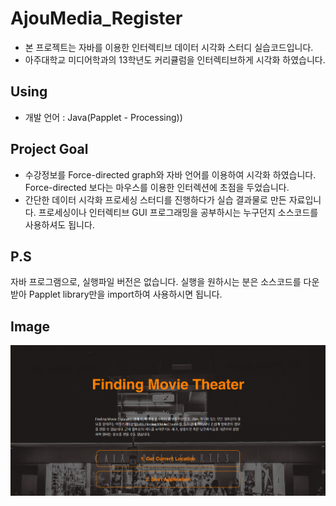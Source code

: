# AjouMedia_Register
- 본 프로젝트는 자바를 이용한 인터렉티브 데이터 시각화 스터디 실습코드입니다.
- 아주대학교 미디어학과의 13학년도 커리큘럼을 인터렉티브하게 시각화 하였습니다.

## Using
- 개발 언어 : Java(Papplet - Processing))

## Project Goal
- 수강정보를 Force-directed graph와 자바 언어를 이용하여 시각화 하였습니다. Force-directed 보다는 마우스를 이용한 인터렉션에 초점을 두었습니다.
- 간단한 데이터 시각화 프로세싱 스터디를 진행하다가 실습 결과물로 만든 자료입니다. 프로세싱이나 인터렉티브 GUI 프로그래밍을 공부하시는 누구던지 소스코드를 사용하셔도 됩니다.

## P.S
자바 프로그램으로, 실행파일 버전은 없습니다. 실행을 원하시는 분은 소스코드를 다운받아 Papplet library만을 import하여 사용하시면 됩니다.

## Image
![homepage](https://github.com/yoonkt200/FindMovieTheater/blob/master/images/1.PNG)